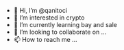 - 👋 Hi, I’m @qanitoci
- 👀 I’m interested in crypto
- 🌱 I’m currently learning bay and sale
- 💞️ I’m looking to collaborate on ...
- 📫 How to reach me ...

<!---
qanitoci/qanitoci is a ✨ special ✨ repository because its `README.md` (this file) appears on your GitHub profile.
You can click the Preview link to take a look at your changes.
--->
